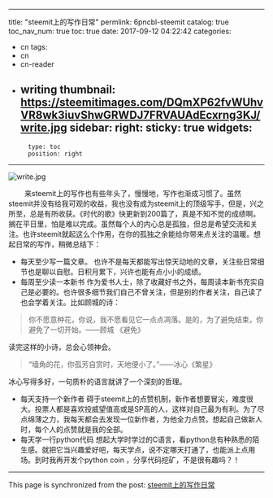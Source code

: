 
---
title: "steemit上的写作日常"
permlink: 6pncbl-steemit
catalog: true
toc_nav_num: true
toc: true
date: 2017-09-12 04:22:42
categories:
- cn
tags:
- cn
- cn-reader
- writing
thumbnail: https://steemitimages.com/DQmXP62fvWUhvVR8wk3iuvShwGRWDJ7FRVAUAdEcxrng3KJ/write.jpg
sidebar:
    right:
        sticky: true
widgets:
    -
        type: toc
        position: right
---


![write.jpg](https://steemitimages.com/DQmXP62fvWUhvVR8wk3iuvShwGRWDJ7FRVAUAdEcxrng3KJ/write.jpg)

&nbsp;&nbsp;&nbsp;&nbsp;&nbsp;&nbsp;&nbsp;&nbsp;来steemit上的写作也有些年头了，慢慢地，写作也渐成习惯了。虽然steemit并没有给我可观的收益，我也没有成为steemit上的顶级写手，但是，兴之所至，总是有所收获。《时代的歌》快更新到200篇了，真是不知不觉的成绩啊。搁在平日里，怕是难以完成。虽然每个人的内心总是孤独，但总是希望交流和关注。也许steemit就起这么个作用，在你的孤独之余能给你带来点关注的温暖。想起日常的写作，稍微总结下：
*	每天至少写一篇文章。
也许不是每天都能写出惊天动地的文章，关注些日常细节也是聊以自慰。日积月累下，兴许也能有点小小的成绩。
*	每周至少读一本新书
作为爱书人士，除了收藏好书之外，每周读本新书充实自己是必要的。也许很多细节我们自己不曾关注，但是别的作者关注，自己读了也会学着关注。比如顾城的诗：
>你不愿意种花，你说，我不愿看见它一点点凋落。是的，为了避免结束，你避免了一切开始。——顾城 《避免》

读完这样的小诗，总会心领神会。
>“墙角的花，你孤芳自赏时，天地便小了。”——冰心《繁星》

冰心写得多好，一句质朴的语言就讲了一个深刻的哲理。
*	每天支持一个新作者
碍于steemit上的点赞机制，新作者想要冒尖，难度很大。投票人都是喜欢投威望值高或是SP高的人，这样对自己最为有利。为了尽点绵薄之力，我每天都会去发现一位新作者，为他全力点赞。想起自己做新人时，每个人的点赞就是我的全部。
*	每天学一行python代码
想起大学时学过的C语言，看python总有种熟悉的陌生感。就把它当兴趣爱好吧，每天学点，说不定哪天打通了，也能派上点用场。到时我再开发个python coin ，分享代码挖矿，不是很有趣吗？！

- - -

This page is synchronized from the post: [steemit上的写作日常](https://steemit.com/@lemooljiang/6pncbl-steemit)
